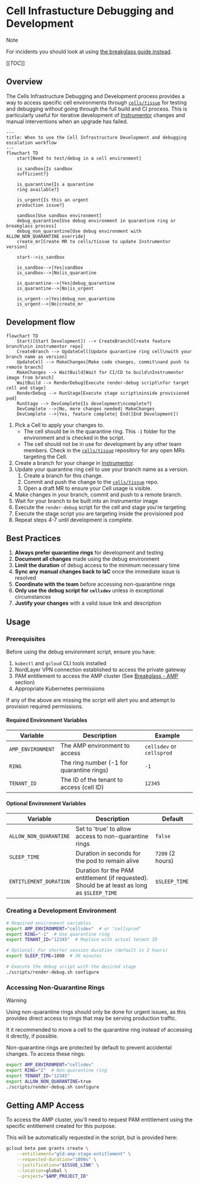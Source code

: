 
# Cell Infrastucture Debugging and Development

> [!note]
> For incidents you should look at using [the breakglass guide instead](./breakglass.md).

[[_TOC_]]

## Overview

The Cells Infrastructure Debugging and Development process provides a
way to access specific cell environments through [`cells/tissue`] for
testing and debugging without going through the full build and CI
process.  This is particularly useful for iterative development of
[Instrumentor] changes and manual interventions when an upgrade has
failed.

```mermaid
---
title: When to use the Cell Infrastructure Development and debugging escalation workflow
---
flowchart TD
    start[Need to test/debug in a cell environment]

    is_sandbox{Is sandbox
    sufficient?}

    is_quarantine{Is a quarantine
    ring available?}

    is_urgent{Is this an urgent
    production issue?}

    sandbox[Use sandbox environment]
    debug_quarantine[Use debug environment in quarantine ring or breakglass process]
    debug_non_quarantine[Use debug environment with ALLOW_NON_QUARANTINE override]
    create_mr[Create MR to cells/tissue to update Instrumentor version]

    start-->is_sandbox

    is_sandbox-->|Yes|sandbox
    is_sandbox-->|No|is_quarantine

    is_quarantine-->|Yes|debug_quarantine
    is_quarantine-->|No|is_urgent

    is_urgent-->|Yes|debug_non_quarantine
    is_urgent-->|No|create_mr
```

## Development flow

```mermaid
flowchart TD
    Start([Start Development]) --> CreateBranch[Create feature branch\nin instrumentor repo]
    CreateBranch --> UpdateCell[Update quarantine ring cell\nwith your branch name as version]
    UpdateCell --> MakeChanges[Make code changes, commit\nand push to remote branch]
    MakeChanges --> WaitBuild[Wait for CI/CD to build\nInstrumentor image from branch]
    WaitBuild --> RenderDebug[Execute render-debug script\nfor target cell and stage]
    RenderDebug --> RunStage[Execute stage script\ninside provisioned pod]
    RunStage --> DevComplete{Is development\ncomplete?}
    DevComplete -->|No, more changes needed| MakeChanges
    DevComplete -->|Yes, feature complete| End([End Development])
```

1. Pick a Cell to apply your changes to.
   - The cell should be in the quarantine ring.
     This `-1` folder for the environment and is checked in the script.
   - The cell should not be in use for development by any other team members.
     Check in the [`cells/tissue`] repository for any open MRs targeting the Cell.
2. Create a branch for your change in [Instrumentor].
3. Update your quarantine ring cell to use your branch name as a version.
   1. Create a branch for this change.
   2. Commit and push the change to the [`cells/tissue`] repo.
   3. Open a draft MR to ensure your Cell usage is visible.
4. Make changes in your branch, commit and push to a remote branch.
5. Wait for your branch to be built into an Instrumentor image
6. Execute the `render-debug` script for the cell and stage you're targeting
7. Execute the stage script you are targeting inside the provisioned pod
8. Repeat steps 4-7 until development is complete.

## Best Practices

1. **Always prefer quarantine rings** for development and testing
2. **Document all changes** made using the debug environment
3. **Limit the duration** of debug access to the minimum necessary time
4. **Sync any manual changes back to IaC** once the immediate issue is resolved
5. **Coordinate with the team** before accessing non-quarantine rings
6. **Only use the debug script for `cellsdev`** unless in exceptional circumstances
7. **Justify your changes** with a valid issue link and description

## Usage

### Prerequisites

Before using the debug environment script, ensure you have:

1. `kubectl` and `gcloud` CLI tools installed
2. NordLayer VPN connection established to access the private gateway
3. PAM entitlement to access the AMP cluster (See [Breakglass - AMP](#getting-amp-access) section)
4. Appropriate Kubernetes permissions

If any of the above are missing the script will alert you and attempt to provision required permissions.

#### Required Environment Variables

| Variable          | Description                               | Example                   |
|-------------------|-------------------------------------------|---------------------------|
| `AMP_ENVIRONMENT` | The AMP environment to access             | `cellsdev` or `cellsprod` |
| `RING`            | The ring number (-1 for quarantine rings) | `-1`                      |
| `TENANT_ID`       | The ID of the tenant to access (cell ID)  | `12345`                   |


#### Optional Environment Variables

| Variable               | Description                                                                                  | Default          |
|------------------------|----------------------------------------------------------------------------------------------|------------------|
| `ALLOW_NON_QUARANTINE` | Set to 'true' to allow access to non-quarantine rings                                        | `false`          |
| `SLEEP_TIME`           | Duration in seconds for the pod to remain alive                                              | `7200` (2 hours) |
| `ENTITLEMENT_DURATION` | Duration for the PAM entitlement (if requested). Should be at least as long as `$SLEEP_TIME` | `$SLEEP_TIME`    |



### Creating a Development Environment

```sh
# Required environment variables
export AMP_ENVIRONMENT="cellsdev"  # or "cellsprod"
export RING="-1"  # Use quarantine ring
export TENANT_ID="12345"  # Replace with actual tenant ID

# Optional: For shorter session duration (default is 2 hours)
export SLEEP_TIME=1800  # 30 minutes

# Execute the debug script with the desired stage
./scripts/render-debug.sh configure
```

### Accessing Non-Quarantine Rings

> [!warning]
> Using non-quarantine rings should only be done for urgent issues, as this provides direct access to rings that may be serving production traffic.
>
> It it recommended to move a cell to the quarantine ring instead of accessing it directly, if possible.

Non-quarantine rings are protected by default to prevent accidental changes. To access these rings:

```sh
export AMP_ENVIRONMENT="cellsdev"
export RING="2"  # Non-quarantine ring
export TENANT_ID="12345"
export ALLOW_NON_QUARANTINE=true
./scripts/render-debug.sh configure
```

## Getting AMP Access

To access the AMP cluster, you'll need to request PAM entitlement using the specific entitlement created for this purpose.

This will be automatically requested in the script, but is provided here:

```sh
gcloud beta pam grants create \
    --entitlement="gld-amp-stage-entitlement" \
    --requested-duration="1800s" \
    --justification="$ISSUE_LINK" \
    --location=global \
    --project="$AMP_PROJECT_ID"
```


[Instrumentor]: https://gitlab.com/gitlab-com/gl-infra/gitlab-dedicated/instrumentor
[`cells/tissue`]: https://ops.gitlab.net/gitlab-com/gl-infra/cells/tissue
